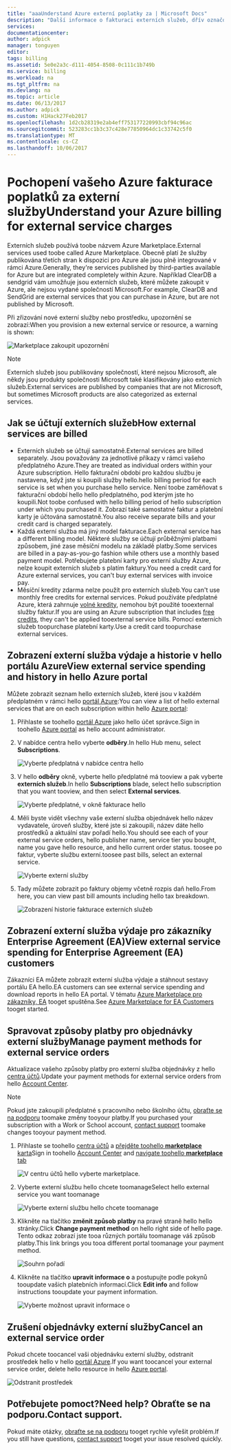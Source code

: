 ```yaml
---
title: "aaaUnderstand Azure externí poplatky za | Microsoft Docs"
description: "Další informace o fakturaci externích služeb, dřív označované jako Marketplace, poplatky v Azure."
services: 
documentationcenter: 
author: adpick
manager: tonguyen
editor: 
tags: billing
ms.assetid: 5e0e2a3c-d111-4054-8508-0c111c1b749b
ms.service: billing
ms.workload: na
ms.tgt_pltfrm: na
ms.devlang: na
ms.topic: article
ms.date: 06/13/2017
ms.author: adpick
ms.custom: H1Hack27Feb2017
ms.openlocfilehash: 1d2cb28319e2ab4eff753177220993cbf94c96ac
ms.sourcegitcommit: 523283cc1b3c37c428e77850964dc1c33742c5f0
ms.translationtype: MT
ms.contentlocale: cs-CZ
ms.lasthandoff: 10/06/2017
---
```

# <a name="understand-your-azure-billing-for-external-service-charges"></a><span data-ttu-id="b6a64-103">Pochopení vašeho Azure fakturace poplatků za externí služby</span><span class="sxs-lookup"><span data-stu-id="b6a64-103">Understand your Azure billing for external service charges</span></span>
<span data-ttu-id="b6a64-104">Externích služeb používá toobe názvem Azure Marketplace.</span><span class="sxs-lookup"><span data-stu-id="b6a64-104">External services used toobe called Azure Marketplace.</span></span> <span data-ttu-id="b6a64-105">Obecně platí že služby publikována třetích stran k dispozici pro Azure ale jsou plně integrované v rámci Azure.</span><span class="sxs-lookup"><span data-stu-id="b6a64-105">Generally, they're services published by third-parties available for Azure but are integrated completely within Azure.</span></span> <span data-ttu-id="b6a64-106">Například ClearDB a sendgrid vám umožňuje jsou externích služeb, které můžete zakoupit v Azure, ale nejsou vydané společností Microsoft.</span><span class="sxs-lookup"><span data-stu-id="b6a64-106">For example, ClearDB and SendGrid are external services that you can purchase in Azure, but are not published by Microsoft.</span></span>

<span data-ttu-id="b6a64-107">Při zřizování nové externí služby nebo prostředku, upozornění se zobrazí:</span><span class="sxs-lookup"><span data-stu-id="b6a64-107">When you provision a new external service or resource, a warning is shown:</span></span>

![Marketplace zakoupit upozornění](./media/billing-understand-your-azure-marketplace-charges/marketplace-warning.PNG)

> [!NOTE]
> <span data-ttu-id="b6a64-109">Externích služeb jsou publikovány společností, které nejsou Microsoft, ale někdy jsou produkty společnosti Microsoft také klasifikovány jako externích služeb.</span><span class="sxs-lookup"><span data-stu-id="b6a64-109">External services are published by companies that are not Microsoft, but sometimes Microsoft products are also categorized as external services.</span></span>
> 
> 

## <a name="how-external-services-are-billed"></a><span data-ttu-id="b6a64-110">Jak se účtují externích služeb</span><span class="sxs-lookup"><span data-stu-id="b6a64-110">How external services are billed</span></span>
- <span data-ttu-id="b6a64-111">Externích služeb se účtují samostatně.</span><span class="sxs-lookup"><span data-stu-id="b6a64-111">External services are billed separately.</span></span> <span data-ttu-id="b6a64-112">Jsou považovány za jednotlivé příkazy v rámci vašeho předplatného Azure.</span><span class="sxs-lookup"><span data-stu-id="b6a64-112">They are treated as individual orders within your Azure subscription.</span></span> <span data-ttu-id="b6a64-113">Hello fakturační období pro každou službu je nastavena, když jste si koupili služby hello.</span><span class="sxs-lookup"><span data-stu-id="b6a64-113">hello billing period for each service is set when you purchase hello service.</span></span> <span data-ttu-id="b6a64-114">Není toobe zaměňovat s fakturační období hello hello předplatného, pod kterým jste ho koupili.</span><span class="sxs-lookup"><span data-stu-id="b6a64-114">Not toobe confused with hello billing period of hello subscription under which you purchased it.</span></span> <span data-ttu-id="b6a64-115">Zobrazí také samostatné faktur a platební karty je účtována samostatně.</span><span class="sxs-lookup"><span data-stu-id="b6a64-115">You also receive separate bills and your credit card is charged separately.</span></span>
- <span data-ttu-id="b6a64-116">Každá externí služba má jiný model fakturace.</span><span class="sxs-lookup"><span data-stu-id="b6a64-116">Each external service has a different billing model.</span></span> <span data-ttu-id="b6a64-117">Některé služby se účtují průběžnými platbami způsobem, jiné zase měsíční modelu na základě platby.</span><span class="sxs-lookup"><span data-stu-id="b6a64-117">Some services are billed in a pay-as-you-go fashion while others use a monthly based payment model.</span></span> <span data-ttu-id="b6a64-118">Potřebujete platební karty pro externí služby Azure, nelze koupit externích služeb s platím faktury.</span><span class="sxs-lookup"><span data-stu-id="b6a64-118">You need a credit card for Azure external services, you can't buy external services with invoice pay.</span></span>
- <span data-ttu-id="b6a64-119">Měsíční kredity zdarma nelze použít pro externích služeb.</span><span class="sxs-lookup"><span data-stu-id="b6a64-119">You can't use monthly free credits for external services.</span></span> <span data-ttu-id="b6a64-120">Pokud používáte předplatné Azure, která zahrnuje [volné kredity](https://azure.microsoft.com/pricing/spending-limits/), nemohou být použité tooexternal služby faktur.</span><span class="sxs-lookup"><span data-stu-id="b6a64-120">If you are using an Azure subscription that includes [free credits](https://azure.microsoft.com/pricing/spending-limits/), they can't be applied tooexternal service bills.</span></span> <span data-ttu-id="b6a64-121">Pomocí externích služeb toopurchase platební karty.</span><span class="sxs-lookup"><span data-stu-id="b6a64-121">Use a credit card toopurchase external services.</span></span>


## <a name="view-external-service-spending-and-history-in-hello-azure-portal"></a><span data-ttu-id="b6a64-122">Zobrazení externí služba výdaje a historie v hello portálu Azure</span><span class="sxs-lookup"><span data-stu-id="b6a64-122">View external service spending and history in hello Azure portal</span></span>
<span data-ttu-id="b6a64-123">Můžete zobrazit seznam hello externích služeb, které jsou v každém předplatném v rámci hello [portál Azure](https://portal.azure.com/):</span><span class="sxs-lookup"><span data-stu-id="b6a64-123">You can view a list of hello external services that are on each subscription within hello [Azure portal](https://portal.azure.com/):</span></span> 

1. <span data-ttu-id="b6a64-124">Přihlaste se toohello [portál Azure](https://portal.azure.com/) jako hello účet správce.</span><span class="sxs-lookup"><span data-stu-id="b6a64-124">Sign in toohello [Azure portal](https://portal.azure.com/) as hello account administrator.</span></span>
2. <span data-ttu-id="b6a64-125">V nabídce centra hello vyberte **odběry**.</span><span class="sxs-lookup"><span data-stu-id="b6a64-125">In hello Hub menu, select **Subscriptions**.</span></span>
   
    ![Vyberte předplatná v nabídce centra hello](./media/billing-understand-your-azure-marketplace-charges/sub-button.png) 
3. <span data-ttu-id="b6a64-127">V hello **odběry** okně, vyberte hello předplatné má tooview a pak vyberte **externích služeb**.</span><span class="sxs-lookup"><span data-stu-id="b6a64-127">In hello **Subscriptions** blade, select hello subscription that you want tooview, and then select **External services**.</span></span>
   
    ![Vyberte předplatné, v okně fakturace hello](./media/billing-understand-your-azure-marketplace-charges/select-sub-external-services.png)
4. <span data-ttu-id="b6a64-129">Měli byste vidět všechny vaše externí služba objednávek hello název vydavatele, úroveň služby, které jste si zakoupili, název dáte hello prostředků a aktuální stav pořadí hello.</span><span class="sxs-lookup"><span data-stu-id="b6a64-129">You should see each of your external service orders, hello publisher name, service tier you bought, name you gave hello resource, and hello current order status.</span></span> <span data-ttu-id="b6a64-130">toosee po faktur, vyberte službu externí.</span><span class="sxs-lookup"><span data-stu-id="b6a64-130">toosee past bills, select an external service.</span></span>
   
    ![Vyberte externí služby](./media/billing-understand-your-azure-marketplace-charges/external-service-blade2.png)
5. <span data-ttu-id="b6a64-132">Tady můžete zobrazit po faktury objemy včetně rozpis daň hello.</span><span class="sxs-lookup"><span data-stu-id="b6a64-132">From here, you can view past bill amounts including hello tax breakdown.</span></span>
   
    ![Zobrazení historie fakturace externích služeb](./media/billing-understand-your-azure-marketplace-charges/billing-overview-blade.png)

## <a name="view-external-service-spending-for-enterprise-agreement-ea-customers"></a><span data-ttu-id="b6a64-134">Zobrazení externí služba výdaje pro zákazníky Enterprise Agreement (EA)</span><span class="sxs-lookup"><span data-stu-id="b6a64-134">View external service spending for Enterprise Agreement (EA) customers</span></span>
<span data-ttu-id="b6a64-135">Zákazníci EA můžete zobrazit externí služba výdaje a stáhnout sestavy portálu EA hello.</span><span class="sxs-lookup"><span data-stu-id="b6a64-135">EA customers can see external service spending and download reports in hello EA portal.</span></span> <span data-ttu-id="b6a64-136">V tématu [Azure Marketplace pro zákazníky, EA](https://ea.azure.com/helpdocs/azureMarketplace) tooget spuštěna.</span><span class="sxs-lookup"><span data-stu-id="b6a64-136">See [Azure Marketplace for EA Customers](https://ea.azure.com/helpdocs/azureMarketplace) tooget started.</span></span>

## <a name="manage-payment-methods-for-external-service-orders"></a><span data-ttu-id="b6a64-137">Spravovat způsoby platby pro objednávky externí služby</span><span class="sxs-lookup"><span data-stu-id="b6a64-137">Manage payment methods for external service orders</span></span>
<span data-ttu-id="b6a64-138">Aktualizace vašeho způsoby platby pro externí služba objednávky z hello [centra účtů](https://account.windowsazure.com/).</span><span class="sxs-lookup"><span data-stu-id="b6a64-138">Update your payment methods for external service orders from hello [Account Center](https://account.windowsazure.com/).</span></span>

> [!NOTE]
> <span data-ttu-id="b6a64-139">Pokud jste zakoupili předplatné s pracovního nebo školního účtu, [obraťte se na podporu](https://portal.azure.com/?#blade/Microsoft_Azure_Support/HelpAndSupportBlade) toomake změny tooyour platby.</span><span class="sxs-lookup"><span data-stu-id="b6a64-139">If you purchased your subscription with a Work or School account, [contact support](https://portal.azure.com/?#blade/Microsoft_Azure_Support/HelpAndSupportBlade) toomake changes tooyour payment method.</span></span>
> 
> 

1. <span data-ttu-id="b6a64-140">Přihlaste se toohello [centra účtů](https://account.windowsazure.com/) a [přejděte toohello **marketplace** karta](https://account.windowsazure.com/Store)</span><span class="sxs-lookup"><span data-stu-id="b6a64-140">Sign in toohello [Account Center](https://account.windowsazure.com/) and [navigate toohello **marketplace** tab](https://account.windowsazure.com/Store)</span></span>
   
    ![V centru účtů hello vyberte marketplace.](./media/billing-understand-your-azure-marketplace-charges/select-marketplace.png)
2. <span data-ttu-id="b6a64-142">Vyberte externí službu hello chcete toomanage</span><span class="sxs-lookup"><span data-stu-id="b6a64-142">Select hello external service you want toomanage</span></span>
   
    ![Vyberte externí službu hello chcete toomanage](./media/billing-understand-your-azure-marketplace-charges/select-ext-service.png)
3. <span data-ttu-id="b6a64-144">Klikněte na tlačítko **změnit způsob platby** na pravé straně hello hello stránky.</span><span class="sxs-lookup"><span data-stu-id="b6a64-144">Click **Change payment method** on hello right side of hello page.</span></span> <span data-ttu-id="b6a64-145">Tento odkaz zobrazí jste tooa různých portálu toomanage váš způsob platby.</span><span class="sxs-lookup"><span data-stu-id="b6a64-145">This link brings you tooa different portal toomanage your payment method.</span></span>
   
    ![Souhrn pořadí](./media/billing-understand-your-azure-marketplace-charges/change-payment.PNG)
4. <span data-ttu-id="b6a64-147">Klikněte na tlačítko **upravit informace o** a postupujte podle pokynů tooupdate vašich platebních informací.</span><span class="sxs-lookup"><span data-stu-id="b6a64-147">Click **Edit info** and follow instructions tooupdate your payment information.</span></span>
   
    ![Vyberte možnost upravit informace o](./media/billing-understand-your-azure-marketplace-charges/edit-info.png)

## <a name="cancel-an-external-service-order"></a><span data-ttu-id="b6a64-149">Zrušení objednávky externí služby</span><span class="sxs-lookup"><span data-stu-id="b6a64-149">Cancel an external service order</span></span>
<span data-ttu-id="b6a64-150">Pokud chcete toocancel vaši objednávku externí služby, odstranit prostředek hello v hello [portál Azure](https://portal.azure.com).</span><span class="sxs-lookup"><span data-stu-id="b6a64-150">If you want toocancel your external service order, delete hello resource in hello [Azure portal](https://portal.azure.com).</span></span>

![Odstranit prostředek](./media/billing-understand-your-azure-marketplace-charges/deleteMarketplaceOrder.PNG)

## <a name="need-help-contact-support"></a><span data-ttu-id="b6a64-152">Potřebujete pomoct?</span><span class="sxs-lookup"><span data-stu-id="b6a64-152">Need help?</span></span> <span data-ttu-id="b6a64-153">Obraťte se na podporu.</span><span class="sxs-lookup"><span data-stu-id="b6a64-153">Contact support.</span></span>
<span data-ttu-id="b6a64-154">Pokud máte otázky, [obraťte se na podporu](https://portal.azure.com/?#blade/Microsoft_Azure_Support/HelpAndSupportBlade) tooget rychle vyřešit problém.</span><span class="sxs-lookup"><span data-stu-id="b6a64-154">If you still have questions, [contact support](https://portal.azure.com/?#blade/Microsoft_Azure_Support/HelpAndSupportBlade) tooget your issue resolved quickly.</span></span>

